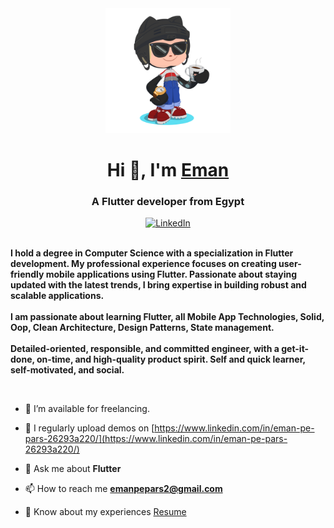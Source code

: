 <div>
    <div align=center>
        <img src="https://raw.githubusercontent.com/AhmedFathyDev/AhmedFathyDev/main/GitHub.png" alt="GitHub Octocat Drinking a Cup of Coffee" height="200">
    </div>
   <h1 align="center">Hi 👋, I'm <a href="https://100rabhcsmc.github.io/Me.io/" target="blank">
Eman</a></h1>
<h3 align="center">A Flutter developer from Egypt</h3>
    <div align=center>
        <a href="https://www.linkedin.com/in/eman-pe-pars-26293a220/"><img src="https://img.shields.io/badge/Linkedin-0077b5?style=flat&logo=linkedin" alt="LinkedIn" /></a>
    </div>
    <div align=left>
        <br>
        <p>
            <strong>
                I hold a degree in Computer Science with a specialization in Flutter development. My professional experience
focuses on creating user-friendly mobile applications using Flutter. Passionate about staying updated with the
latest trends, I bring expertise in building robust and scalable applications.<br><br>
                I am passionate about learning Flutter, all Mobile App Technologies, Solid, Oop, Clean Architecture, Design Patterns, State management.<br><br>
                Detailed-oriented, responsible, and committed engineer, with a get-it-done, on-time, and high-quality product spirit. Self and quick learner, self-motivated, and social.
            </strong>
        </p>
      <br/>

- 🤝 I’m available for freelancing.

- 📝 I regularly upload demos on [https://www.linkedin.com/in/eman-pe-pars-26293a220/](https://www.linkedin.com/in/eman-pe-pars-26293a220/)

- 💬 Ask me about **Flutter**

- 📫 How to reach me **emanpepars2@gmail.com**

- 📄 Know about my experiences <a href="https://drive.google.com/file/d/1tmoLIVVjBQgCH43bUJ3VUsfxAbatnPsz/view?usp=sharing" target="blank">Resume</a>
<br/>

